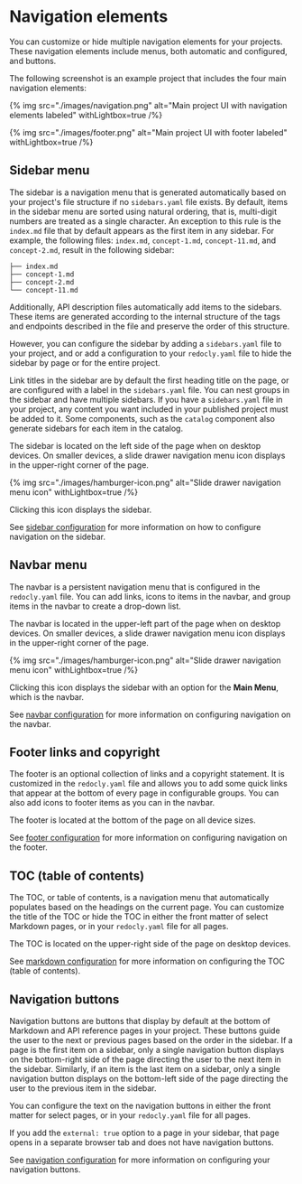# Navigation elements

You can customize or hide multiple navigation elements for your projects.
These navigation elements include menus, both automatic and configured, and buttons.

The following screenshot is an example project that includes the four main navigation elements:

{% img
  src="./images/navigation.png"
  alt="Main project UI with navigation elements labeled"
  withLightbox=true
/%}

{% img
  src="./images/footer.png"
  alt="Main project UI with footer labeled"
  withLightbox=true
/%}

## Sidebar menu

The sidebar is a navigation menu that is generated automatically based on your project's file structure if no `sidebars.yaml` file exists.
By default, items in the sidebar menu are sorted using natural ordering, that is, multi-digit numbers are treated as a single character.
An exception to this rule is the `index.md` file that by default appears as the first item in any sidebar.
For example, the following files: `index.md`, `concept-1.md`, `concept-11.md`, and `concept-2.md`, result in the following sidebar:

```treeview {% title="Example sidebar order" %}
├── index.md
├── concept-1.md
├── concept-2.md
└── concept-11.md
```

Additionally, API description files automatically add items to the sidebars.
These items are generated according to the internal structure of the tags and endpoints described in the file and preserve the order of this structure.

However, you can configure the sidebar by adding a `sidebars.yaml` file to your project, and or add a configuration to your `redocly.yaml` file to hide the sidebar by page or for the entire project.

Link titles in the sidebar are by default the first heading title on the page, or are configured with a label in the `sidebars.yaml` file.
You can nest groups in the sidebar and have multiple sidebars.
If you have a `sidebars.yaml` file in your project, any content you want included in your published project must be added to it.
Some components, such as the `catalog` component also generate sidebars for each item in the catalog.

The sidebar is located on the left side of the page when on desktop devices.
On smaller devices, a slide drawer navigation menu icon displays in the upper-right corner of the page.

{% img
  src="./images/hamburger-icon.png"
  alt="Slide drawer navigation menu icon"
  withLightbox=true
/%}

Clicking this icon displays the sidebar.

See [sidebar configuration](./sidebars.md) for more information on how to configure navigation on the sidebar.

## Navbar menu

The navbar is a persistent navigation menu that is configured in the `redocly.yaml` file.
You can add links, icons to items in the navbar, and group items in the navbar to create a drop-down list.

The navbar is located in the upper-left part of the page when on desktop devices.
On smaller devices, a slide drawer navigation menu icon displays in the upper-right corner of the page.

{% img
  src="./images/hamburger-icon.png"
  alt="Slide drawer navigation menu icon"
  withLightbox=true
/%}

Clicking this icon displays the sidebar with an option for the **Main Menu**, which is the navbar.

See [navbar configuration](../config/navbar.md) for more information on configuring navigation on the navbar.

## Footer links and copyright

The footer is an optional collection of links and a copyright statement.
It is customized in the `redocly.yaml` file and allows you to add some quick links that appear at the bottom of every page in configurable groups.
You can also add icons to footer items as you can in the navbar.

The footer is located at the bottom of the page on all device sizes.

See [footer configuration](../config/footer.md) for more information on configuring navigation on the footer.

## TOC (table of contents)

The TOC, or table of contents, is a navigation menu that automatically populates based on the headings on the current page.
You can customize the title of the TOC or hide the TOC in either the front matter of select Markdown pages, or in your `redocly.yaml` file for all pages.

The TOC is located on the upper-right side of the page on desktop devices.

See [markdown configuration](../config/markdown.md#table-of-contents-object) for more information on configuring the TOC (table of contents).

## Navigation buttons

Navigation buttons are buttons that display by default at the bottom of Markdown and API reference pages in your project.
These buttons guide the user to the next or previous pages based on the order in the sidebar.
If a page is the first item on a sidebar, only a single navigation button displays on the bottom-right side of the page directing the user to the next item in the sidebar.
Similarly, if an item is the last item on a sidebar, only a single navigation button displays on the bottom-left side of the page directing the user to the previous item in the sidebar.

You can configure the text on the navigation buttons in either the front matter for select pages, or in your `redocly.yaml` file for all pages.

If you add the `external: true` option to a page in your sidebar, that page opens in a separate browser tab and does not have navigation buttons.

See [navigation configuration](../config/navigation.md) for more information on configuring your navigation buttons.
